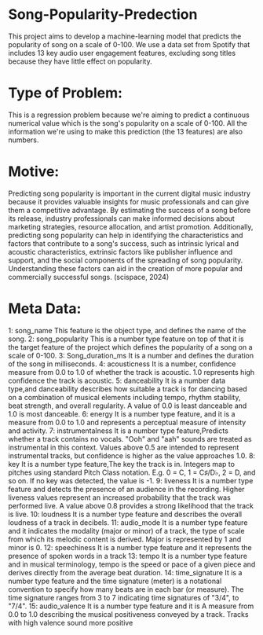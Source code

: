 # Song-Popularity-Predection
This project aims to develop a machine-learning model that predicts the popularity of song on a scale of 0-100. We use a data set from Spotify that includes 13 key audio user engagement features, excluding song titles because they have little effect on popularity.
# Type of Problem:
This is a regression problem because we're aiming to predict a continuous numerical value which is the song's popularity on a scale of 0-100. All the information we're using to make this prediction (the 13 features) are also numbers.
# Motive:
Predicting song popularity is important in the current digital music industry because it provides valuable insights for music professionals and can give them a competitive advantage. By estimating the success of a song before its release, industry professionals can make informed decisions about marketing strategies, resource allocation, and artist promotion. Additionally, predicting song popularity can help in identifying the characteristics and factors that contribute to a song's success, such as intrinsic lyrical and acoustic characteristics, extrinsic factors like publisher influence and support, and the social components of the spreading of song popularity. Understanding these factors can aid in the creation of more popular and commercially successful songs. (scispace, 2024)
# Meta Data:
1: song_name
This feature is the object type, and defines the name of the song.
2: song_popularity
This is a number type feature on top of that it is the target feature of the project
which defines the popularity of a song on a scale of 0-100.
3: Song_duration_ms
It is a number and defines the duration of the song in milliseconds.
4: acousticness
It is a number, confidence measure from 0.0 to 1.0 of whether the track is acoustic. 1.0 represents high confidence the track is acoustic.
5: danceability
It is a number data type,and danceability describes how suitable a track is for dancing based on a combination of musical elements including tempo, rhythm stability, beat strength, and overall regularity. A value of 0.0 is least danceable and 1.0 is most danceable.
6: energy
It is a number type feature, and it is a measure from 0.0 to 1.0 and represents a perceptual measure of intensity and activity.
7: instrumentalness
It is a number type feature,Predicts whether a track contains no vocals. "Ooh" and "aah" sounds are treated as instrumental in this context. Values above 0.5 are intended to represent instrumental tracks, but confidence is higher as the value approaches 1.0.
8: key
It is a number type feature,The key the track is in. Integers map to pitches using standard Pitch Class notation. E.g. 0 = C, 1 = C♯/D♭, 2 = D, and so on. If no key was detected, the value is -1.
9: liveness
It is a number type feature and detects the presence of an audience in the recording. Higher liveness values represent an increased probability that the track was performed live. A value above 0.8 provides a strong likelihood that the track is live.
10: loudness
It is a number type feature and describes the overall loudness of a track in decibels.
11: audio_mode
It is a number type feature and it indicates the modality (major or minor) of a track, the type of scale from which its melodic content is derived. Major is represented by 1 and minor is 0.
12: speechiness
It is a number type feature and it represents the presence of spoken words in a track
13: tempo
It is a number type feature and in musical terminology, tempo is the speed or pace of a given piece and derives directly from the average beat duration.
14: time_signature
It is a number type feature and the time signature (meter) is a notational convention to specify how many beats are in each bar (or measure). The time signature ranges from 3 to 7 indicating time signatures of "3/4", to "7/4".
15: audio_valence
It is a number type feature and it is A measure from 0.0 to 1.0 describing the musical positiveness conveyed by a track. Tracks with high valence sound more positive
